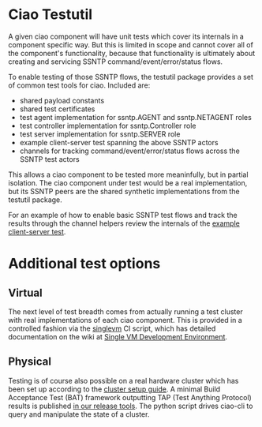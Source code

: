Ciao Testutil
=============

A given ciao component will have unit tests which cover its internals in a
component specific way.  But this is limited in scope and cannot cover all
of the component's functionality, because that functionality is ultimately
about creating and servicing SSNTP command/event/error/status flows.

To enable testing of those SSNTP flows, the testutil package provides
a set of common test tools for ciao.  Included are:

* shared payload constants
* shared test certificates
* test agent implementation for ssntp.AGENT and ssntp.NETAGENT roles
* test controller implementation for ssntp.Controller role
* test server implementation for ssntp.SERVER role
* example client-server test spanning the above SSNTP actors
* channels for tracking command/event/error/status flows across the SSNTP
  test actors

This allows a ciao component to be tested more meaninfully, but in partial
isolation.  The ciao component under test would be a real implementation,
but its SSNTP peers are the shared synthetic implementations from the
testutil package.

For an example of how to enable basic SSNTP test flows
and track the results through the channel helpers
review the internals of the [example client-server
test](https://github.com/01org/ciao/blob/master/testutil/client_server_test.go).

Additional test options
=======================

Virtual
-------

The next level of test breadth comes from actually running
a test cluster with real implementations of each ciao
component.  This is provided in a controlled fashion via the
[singlevm](https://github.com/01org/ciao/tree/master/testutil/singlevm)
CI script, which has detailed documentation
on the wiki at [Single VM Development
Environment](https://github.com/01org/ciao/wiki/HOWTO:-Single-VM-Development-Environment).

Physical
--------

Testing is of course also possible on a real hardware cluster which has
been set up according to the [cluster setup
guide](https://clearlinux.org/documentation/ciao-cluster-setup.html).
A minimal Build Acceptance Test (BAT) framework outputting TAP
(Test Anything Protocol) results is published [in our release
tools](https://github.com/01org/ciao/tree/master/_release/bat).
The python script drives ciao-cli to query and manipulate the state of
a cluster.
